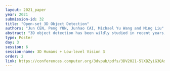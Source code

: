 ```yaml
---
layout: 2021_paper
year: 2021
submission-id: 32
title: "Open-set 3D Object Detection"
authors: "Jun CEN, Peng YUN, Junhao CAI, Michael Yu Wang and Ming Liu"
abstract: "3D object detection has been wildly studied in recent years, especially for robot perception systems. However, existing 3D object detection is under a closed-set condition, meaning that the network can only output boxes of trained classes. Unfortunately, this closed-set condition is not robust enough for practical use, as it will identify unknown objects as known by mistake. Therefore, in this paper, we propose an open-set 3D object detector, which aims to (1) identify known objects, like the closed-set detection, and (2) identify unknown objects and give their accurate bounding boxes. Specifically, we divide the open-set 3D object detection problem into two steps: (1) finding out the regions containing the unknown objects with high probability and (2) enclosing the points of these regions with proper bounding boxes. The first step is solved by the finding that unknown objects are often classified as known objects with low confidence, and we show that the Euclidean distance sum based on metric learning is a better confidence score than the naive softmax probability to differentiate unknown objects from known objects. On this basis, unsupervised clustering is used to refine the bounding boxes of unknown objects. The proposed method combining metric learning and unsupervised clustering is called the MLUC network. Our experiments show that our MLUC network achieves state-of-the-art performance and can identify both known and unknown objects as expected."
type: Poster
day: 3
session: 6
session-name: 3D Humans + Low-level Vision 3
order: 2
link: https://conferences.computer.org/3dvpub/pdfs/3DV2021-5lXBZyiG3QAsRBKXHIjqU8/268800a869/268800a869.pdf
---
```

